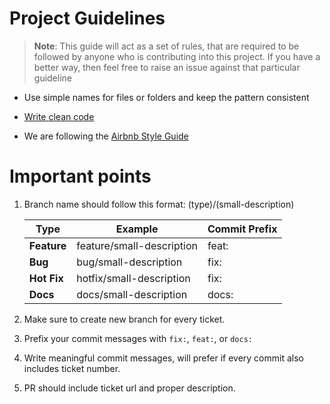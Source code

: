 # Project Guidelines

> **Note**: This guide will act as a set of rules, that are required to be followed by anyone who is contributing into this project. If you have a better way, then feel free to raise an issue against that particular guideline

- Use simple names for files or folders and keep the pattern consistent

- [Write clean code](https://github.com/ryanmcdermott/clean-code-javascript)

- We are following the [Airbnb Style Guide](https://github.com/airbnb/javascript)

# Important points

1. Branch name should follow this format: (type)/(small-description)

   | Type        | Example                   | Commit Prefix |
   | ----------- | ------------------------- | ------------- |
   | **Feature** | feature/small-description | feat:         |
   | **Bug**     | bug/small-description     | fix:          |
   | **Hot Fix** | hotfix/small-description  | fix:          |
   | **Docs**    | docs/small-description    | docs:         |

2. Make sure to create new branch for every ticket.
3. Prefix your commit messages with `fix:`, `feat:`, or `docs:`
4. Write meaningful commit messages, will prefer if every commit also includes ticket number.
5. PR should include ticket url and proper description.
